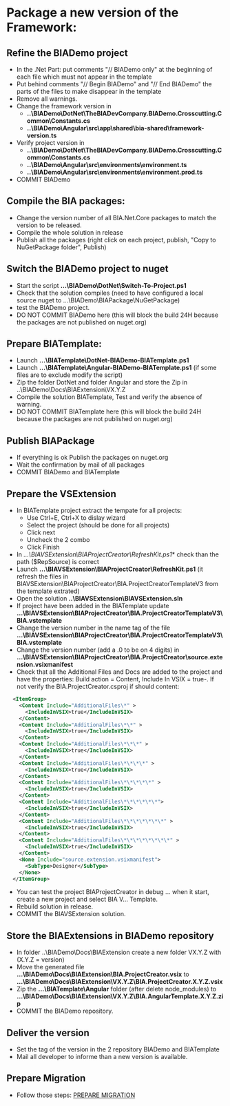 # Package a new version of the Framework:

## Refine the BIADemo project
- In the .Net Part: put comments "// BIADemo only" at the beginning of each file which must not appear in the template
- Put behind comments "// Begin BIADemo" and "// End BIADemo" the parts of the files to make disappear in the template
- Remove all warnings.
- Change the framework version in 
  - **..\BIADemo\DotNet\TheBIADevCompany.BIADemo.Crosscutting.Common\Constants.cs**
  - **..\BIADemo\Angular\src\app\shared\bia-shared\framework-version.ts**
- Verify project version in
  - **..\BIADemo\DotNet\TheBIADevCompany.BIADemo.Crosscutting.Common\Constants.cs**
  - **..\BIADemo\Angular\src\environments\environment.ts**
  - **..\BIADemo\Angular\src\environments\environment.prod.ts**
- COMMIT BIADemo

## Compile the BIA packages:
- Change the version number of all BIA.Net.Core packages to match the version to be released.
- Compile the whole solution in release
- Publish all the packages (right click on each project, publish, "Copy to NuGetPackage folder", Publish)

## Switch the BIADemo project to nuget
- Start the script **...\BIADemo\DotNet\Switch-To-Project.ps1**
- Check that the solution compiles (need to have configured a local source nuget to ...\BIADemo\BIAPackage\NuGetPackage)
- test the BIADemo project.
- DO NOT COMMIT BIADemo here (this will block the build 24H because the packages are not published on nuget.org)

## Prepare BIATemplate:
- Launch **...\BIATemplate\DotNet-BIADemo-BIATemplate.ps1**
- Launch **...\BIATemplate\Angular-BIADemo-BIATemplate.ps1** (if some files are to exclude modify the script)
- Zip the folder DotNet and folder Angular and store the Zip in ..\\BIADemo\Docs\BIAExtension\VX.Y.Z
- Compile the solution BIATemplate, Test and verify the absence of warning.
- DO NOT COMMIT BIATemplate here (this will block the build 24H because the packages are not published on nuget.org)

## Publish BIAPackage
- If everything is ok Publish the packages on nuget.org
- Wait the confirmation by mail of all packages
- COMMIT BIADemo and BIATemplate

## Prepare the VSExtension
- In BIATemplate project extract the tempate for all projects:
  - Use Ctrl+E, Ctrl+X to dislay wizard
  - Select the project (should be done for all projects)
  - Click next
  - Uncheck the 2 combo
  - Click Finish
- In *...\BIAVSExtension\BIAProjectCreator\RefreshKit.ps1** check than the path ($RepSource) is correct 
- Launch **...\BIAVSExtension\BIAProjectCreator\RefreshKit.ps1** (it refresh the files in BIAVSExtension\BIAProjectCreator\BIA.ProjectCreatorTemplateV3 from the template extrated)
- Open the solution **..\BIAVSExtension\BIAVSExtension.sln**
- If project have been added in the BIATemplate update **...\BIAVSExtension\BIAProjectCreator\BIA.ProjectCreatorTemplateV3\BIA.vstemplate**
- Change the version number in the name tag of the file **...\BIAVSExtension\BIAProjectCreator\BIA.ProjectCreatorTemplateV3\BIA.vstemplate**
- Change the version number (add a .0 to be on 4 digits) in **...\BIAVSExtension\BIAProjectCreator\BIA.ProjectCreator\source.extension.vsixmanifest**
- Check that all the Additional Files and Docs are added to the project and have the properties: Build action = Content, Include In VSIX = true-. If not verify the BIA.ProjectCreator.csproj if should content:
```XML
  <ItemGroup>
    <Content Include="AdditionalFiles\*" >
      <IncludeInVSIX>true</IncludeInVSIX>
    </Content>
    <Content Include="AdditionalFiles\*\*" >
      <IncludeInVSIX>true</IncludeInVSIX>
    </Content>
    <Content Include="AdditionalFiles\*\*\*" >
      <IncludeInVSIX>true</IncludeInVSIX>
    </Content>
    <Content Include="AdditionalFiles\*\*\*\*" >
      <IncludeInVSIX>true</IncludeInVSIX>
    </Content>
    <Content Include="AdditionalFiles\*\*\*\*\*" >
      <IncludeInVSIX>true</IncludeInVSIX>
    </Content>
    <Content Include="AdditionalFiles\*\*\*\*\*\*">
      <IncludeInVSIX>true</IncludeInVSIX>
    </Content>
    <Content Include="AdditionalFiles\*\*\*\*\*\*\*" >
      <IncludeInVSIX>true</IncludeInVSIX>
    </Content>
    <Content Include="AdditionalFiles\*\*\*\*\*\*\*\*" >
      <IncludeInVSIX>true</IncludeInVSIX>
    </Content>
    <None Include="source.extension.vsixmanifest">
      <SubType>Designer</SubType>
    </None>
  </ItemGroup>
```
- You can test the project BIAProjectCreator in debug ... when it start, create a new project and select BIA V... Template.
- Rebuild solution in release.
- COMMIT the BIAVSExtension solution.

## Store the BIAExtensions in BIADemo repository
- In folder ..\BIADemo\Docs\BIAExtension create a new folder VX.Y.Z with (X.Y.Z = version)
- Move the generated file **...\BIADemo\Docs\BIAExtension\BIA.ProjectCreator.vsix** to  **...\BIADemo\Docs\BIAExtension\VX.Y.Z\BIA.ProjectCreator.X.Y.Z.vsix**
- Zip the **...\BIATemplate\Angular** folder (after delete node_modules) to  **...\BIADemo\Docs\BIAExtension\VX.Y.Z\BIA.AngularTemplate.X.Y.Z.zip**
- COMMIT the BIADemo repository.

## Deliver the version
- Set the tag of the version in the 2 repository BIADemo and BIATemplate
- Mail all developer to informe than a new version is available.

## Prepare Migration

- Follow those steps: [PREPARE MIGRATION](./PREPARE%20MIGRATION.md)